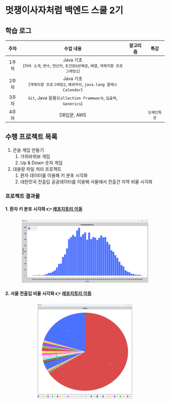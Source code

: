 # 멋쟁이사자처럼 백엔드 스쿨 2기

## 학습 로그
|  주차  |                               수업 내용                                | 알고리즘 |   특강  |
|:----:|:------------------------------------------------------------------:|:---:|:-----:|
| 1주차  | Java 기초<br/>(`자바 소개`, `변수`, `연산자`, `조건문&반복문`, `배열`, `객체지향 프로그래밍1`) |  |       |
| 2주차  |  Java 기초<br/>(`객체지향 프로그래밍2`, `예외처리`, `java.lang 클래스` `Calendar`)   |  |       |
| 3주차  |     `Git`, Java 응용(`Collection Framework`, `입출력`, `Generics`)      |  |       |
| 4주차 |                             DB입문, AWS                              |  | `도메인특강` |




## 수행 프로젝트 목록
1. 콘솔 게임 만들기
   1. 가위바위보 게임
   2. Up & Down 숫자 게임
2. 대용량 파일 처리 프로젝트
   1. 환자 데이터를 이용해 키 분포 시각화
   2. 대한민국 전출입 공공데이터를 이용해 서울에서 전출간 지역 비율 시각화
### 프로젝트 결과물
#### 1. 환자 키 분포 시각화 👉 [레포지토리 이동](https://github.com/wogus0518/LikeLion-Backend/tree/main/Class/src/week3/date221007/miniProject)
<div align="center"><img src="resources/images/patientHeight.png" width="400" height="200"></div>

#### 2. 서울 전출입 비율 시각화 👉 [레포지토리 이동](https://github.com/wogus0518/LikeLion-Backend/tree/main/Class/src/week3/date221007/miniProject)
<div align="center"><img src="resources/images/sidoPiechart.png" width="300" height="300"></div>